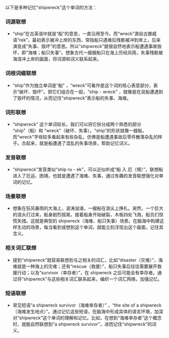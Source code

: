以下是多种记忆“shipwreck”这个单词的方法：

### 词源联想
 - “ship”在古英语中就是“船”的意思，一直沿用至今。而“wreck”源自古挪威语“rek”，最初表示被冲上岸的东西，常指船只遇难后残骸被冲到岸上，后来演变成“失事、毁坏”的意思。所以“shipwreck”就很自然地表示船遭遇事故毁坏，即“海难；船只失事”。想象古代一艘艘船只在海上历经风雨，失事残骸被海浪冲上岸的画面，将词源和词义联系起来。

### 词根词缀联想
 - “ship”作为独立单词是“船” ，“wreck”可看作是这个词的核心表意部分，表示“破坏、毁坏”。把它们组合在一起，“ship - wreck” ，就像是在说船遭遇到了毁坏的情况，从而记住“shipwreck”表示船的失事、海难。

### 词形联想
 - “shipwreck” 这个单词较长，我们可以将它拆分成两个熟悉的部分 “ship”（船）和 “wreck”（破坏、失事）。“ship”的形状就像一艘船，而“wreck”字母较多看起来有些杂乱，仿佛是船遭遇事故后零件散落杂乱的样子。合起来，就是船遭遇了混乱的失事场景，帮助记忆词义。

### 发音联想
 - “shipwreck”发音类似“ship ru - ek”，可以近似听成“船 入 厄（境）”，联想船进入了厄运、困境，也就是遭遇了海难、失事，通过有趣的发音联想强化对单词的记忆。

### 场景联想
 - 想象在狂风暴雨的大海上，波涛汹涌，一艘船在浪尖上挣扎。突然，一个巨大的浪头打过来，船身剧烈摇晃，接着船身开始破裂，木板四处飞溅，船员们惊慌失措。这就是典型的 shipwreck（海难、船只失事）场景。在脑海中构建这样生动的场景，每当看到或想到这个单词，就能立刻浮现出这个画面，记住其含义。

### 相关词汇联想
 - 提到“shipwreck”就容易联想到与之相关的词汇，比如“disaster（灾难）”，海难就是一种海上的灾难；还有“rescue（救援）”，船只失事后往往需要展开救援行动；以及“survivor（幸存者）”，在 shipwreck 之后可能会有幸存者。通过将“shipwreck”与这些相关词汇联系起来，编织一个词汇网络，加强记忆。

### 短语联想
 - 常见短语“a shipwreck survivor（海难幸存者）” ，“the site of a shipwreck（海难发生地点）”。通过记忆这些短语，在脑海中形成具体的语言环境，加深对“shipwreck”这个单词的理解和记忆。比如，在想到“海难幸存者”这个概念时，就能自然联想到“a shipwreck survivor”，进而记住“shipwreck”的词义。 